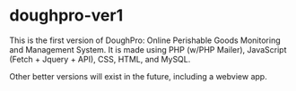 # doughpro-ver1
This is the first version of DoughPro: Online Perishable Goods Monitoring and Management System. It is made using PHP (w/PHP Mailer), JavaScript (Fetch + Jquery + API), CSS, HTML, and MySQL.

Other better versions will exist in the future, including a webview app.
